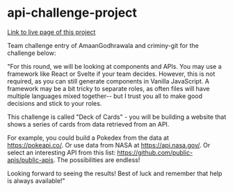 # api-challenge-project

[Link to live page of this project](https://criminy-git.github.io/api-challenge-project/)

Team challenge entry of 
AmaanGodhrawala and criminy-git for the challenge below:

"For this round, we will be looking at components and APIs. You may use a framework like React or Svelte if your team decides.  However, this is not required, as you can still generate components in Vanilla JavaScript.  A framework may be a bit tricky to separate roles, as often files will have multiple languages mixed together-- but I trust you all to make good decisions and stick to your roles.

This challenge is called "Deck of Cards" - you will be building a website that shows a series of cards from data retrieved from an API.

For example, you could build a Pokedex from the data at https://pokeapi.co/. Or use data from NASA at https://api.nasa.gov/.  Or select an interesting API from this list: https://github.com/public-apis/public-apis.  The possibilities are endless!

Looking forward to seeing the results!  Best of luck and remember that help is always available!"

